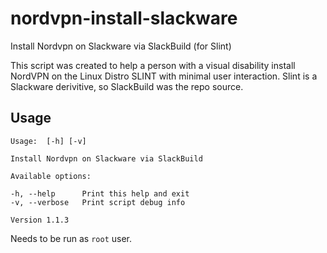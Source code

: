 # nordvpn-install-slackware
Install Nordvpn on Slackware via SlackBuild (for Slint)

This script was created to help a person with a visual disability install NordVPN on the Linux Distro SLINT with minimal user interaction. 
Slint is a Slackware derivitive, so SlackBuild was the repo source. 

## Usage

````
Usage:  [-h] [-v]

Install Nordvpn on Slackware via SlackBuild

Available options:

-h, --help      Print this help and exit
-v, --verbose   Print script debug info

Version 1.1.3

````
Needs to be run as `root` user. 
